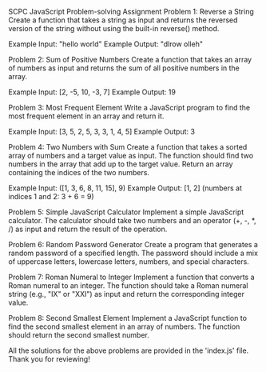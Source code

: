 SCPC JavaScript Problem-solving Assignment
Problem 1: Reverse a String
Create a function that takes a string as input and returns the reversed version of the string without using the built-in reverse() method.

Example Input: "hello world"
Example Output: "dlrow olleh"

Problem 2: Sum of Positive Numbers
Create a function that takes an array of numbers as input and returns the sum of all positive numbers in the array.

Example Input: [2, -5, 10, -3, 7]
Example Output: 19

Problem 3: Most Frequent Element
Write a JavaScript program to find the most frequent element in an array and return it.

Example Input: [3, 5, 2, 5, 3, 3, 1, 4, 5]
Example Output: 3

Problem 4: Two Numbers with Sum
Create a function that takes a sorted array of numbers and a target value as input. The function should find two numbers in the array that add up to the target value. Return an array containing the indices of the two numbers.

Example Input: ([1, 3, 6, 8, 11, 15], 9)
Example Output: [1, 2] (numbers at indices 1 and 2: 3 + 6 = 9)

Problem 5: Simple JavaScript Calculator
Implement a simple JavaScript calculator. The calculator should take two numbers and an operator (+, -, \*, /) as input and return the result of the operation.

Problem 6: Random Password Generator
Create a program that generates a random password of a specified length. The password should include a mix of uppercase letters, lowercase letters, numbers, and special characters.

Problem 7: Roman Numeral to Integer
Implement a function that converts a Roman numeral to an integer. The function should take a Roman numeral string (e.g., "IX" or "XXI") as input and return the corresponding integer value.

Problem 8: Second Smallest Element
Implement a JavaScript function to find the second smallest element in an array of numbers. The function should return the second smallest number.

All the solutions for the above problems are provided in the 'index.js' file. Thank you for reviewing!
